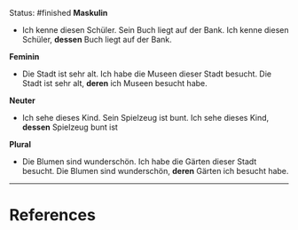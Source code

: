 Status: #finished 
**Maskulin**
- Ich kenne diesen Schüler. Sein Buch liegt auf der Bank. 
	Ich kenne diesen Schüler, **dessen** Buch liegt auf der Bank.

**Feminin**
- Die Stadt ist sehr alt. Ich habe die Museen dieser Stadt besucht. 
	Die Stadt ist sehr alt, **deren** ich Museen besucht habe. 

**Neuter**
- Ich sehe dieses Kind. Sein Spielzeug ist bunt.
	Ich sehe dieses Kind, **dessen** Spielzeug bunt ist

**Plural**
- Die Blumen sind wunderschön. Ich habe die Gärten dieser Stadt besucht. 
	Die Blumen sind wunderschön, **deren** Gärten ich besucht habe.


---
# References
